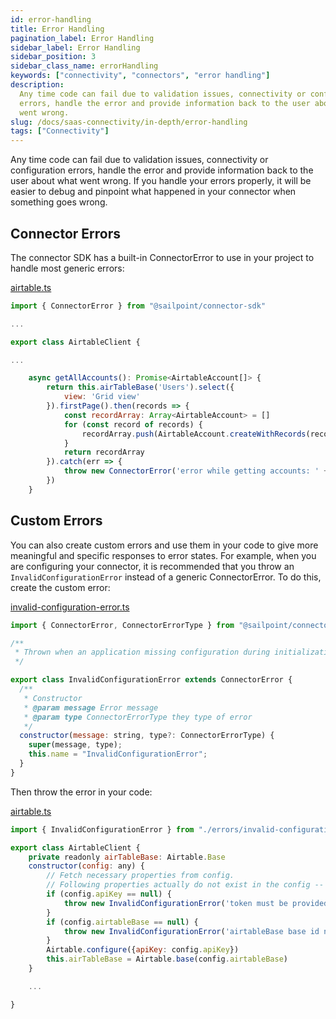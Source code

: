 ```yaml
---
id: error-handling
title: Error Handling
pagination_label: Error Handling
sidebar_label: Error Handling
sidebar_position: 3
sidebar_class_name: errorHandling
keywords: ["connectivity", "connectors", "error handling"]
description:
  Any time code can fail due to validation issues, connectivity or configuration
  errors, handle the error and provide information back to the user about what
  went wrong.
slug: /docs/saas-connectivity/in-depth/error-handling
tags: ["Connectivity"]
---
```


Any time code can fail due to validation issues, connectivity or configuration
errors, handle the error and provide information back to the user about what
went wrong. If you handle your errors properly, it will be easier to debug and
pinpoint what happened in your connector when something goes wrong.

## Connector Errors

The connector SDK has a built-in ConnectorError to use in your project to handle
most generic errors:

[airtable.ts](https://github.com/sailpoint-oss/airtable-example-connector/blob/main/src/airtable.ts)

```javascript
import { ConnectorError } from "@sailpoint/connector-sdk"

...

export class AirtableClient {

...

    async getAllAccounts(): Promise<AirtableAccount[]> {
        return this.airTableBase('Users').select({
            view: 'Grid view'
        }).firstPage().then(records => {
            const recordArray: Array<AirtableAccount> = []
            for (const record of records) {
                recordArray.push(AirtableAccount.createWithRecords(record))
            }
            return recordArray
        }).catch(err => {
            throw new ConnectorError('error while getting accounts: ' + err)
        })
    }
```

## Custom Errors

You can also create custom errors and use them in your code to give more
meaningful and specific responses to error states. For example, when you are
configuring your connector, it is recommended that you throw an
`InvalidConfigurationError` instead of a generic ConnectorError. To do this,
create the custom error:

[invalid-configuration-error.ts](https://github.com/sailpoint-oss/airtable-example-connector/blob/main/src/errors/invalid-configuration-error.ts)

```javascript
import { ConnectorError, ConnectorErrorType } from "@sailpoint/connector-sdk";

/**
 * Thrown when an application missing configuration during initialization
 */

export class InvalidConfigurationError extends ConnectorError {
  /**
   * Constructor
   * @param message Error message
   * @param type ConnectorErrorType they type of error
   */
  constructor(message: string, type?: ConnectorErrorType) {
    super(message, type);
    this.name = "InvalidConfigurationError";
  }
}
```

Then throw the error in your code:

[airtable.ts](https://github.com/sailpoint-oss/airtable-example-connector/blob/main/src/airtable.ts)

```javascript
import { InvalidConfigurationError } from "./errors/invalid-configuration-error"

export class AirtableClient {
    private readonly airTableBase: Airtable.Base
    constructor(config: any) {
        // Fetch necessary properties from config.
        // Following properties actually do not exist in the config -- it just serves as an example.
        if (config.apiKey == null) {
            throw new InvalidConfigurationError('token must be provided from config')
        }
        if (config.airtableBase == null) {
            throw new InvalidConfigurationError('airtableBase base id needed')
        }
        Airtable.configure({apiKey: config.apiKey})
        this.airTableBase = Airtable.base(config.airtableBase)
    }

    ...

}
```
